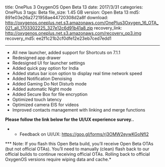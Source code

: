 title: OnePlus 3 OxygenOS Open Beta 13
date: 2017/3/31
categories: OnePlus 3
tags: Beta
file_size: 1.45 GB
version: Open Beta 13
md5: 891e03e26a2721958ae44720308d2a8f
download: http://oxygenos.oneplus.net.s3.amazonaws.com/OnePlus3Oxygen_16_OTA_021_all_1703302225_327e12c6d91b41a8.zip
recovery_link: http://oxygenos.oneplus.net.s3.amazonaws.com/recovery_op3.img
recovery_md5: ee2f1c21b2cf0dfe12e23eb7ced7edd1

---
* All new launcher, added support for Shortcuts on 7.1.1
* Redesigned app drawer
* Redesigned UI for launcher settings
* Added quick pay option for India
* Added status bar icon option to display real time network
 speed
* Added Notification Denoising
* Added Gaming Do Not Disturb mode
* Added automatic Night mode
* Added Secure Box for file encryption
* Optimized touch latency
* Optimized camera EIS for videos
* Improved contacts management with linking and merge functions



**Please follow the link below for the UI/UX experience survey..**
* - Feedback on UI/UX: https://goo.gl/forms/rj3OMW2eywKGoNfI2

*** Note: If you flash this Open Beta build, you’ll receive Open Beta OTAs (but not official OTAs). You’ll need to manually (clean) flash back to our official builds to continue receiving official OTAs. Rolling back to official OxygenOS versions require wiping data and cache.*
